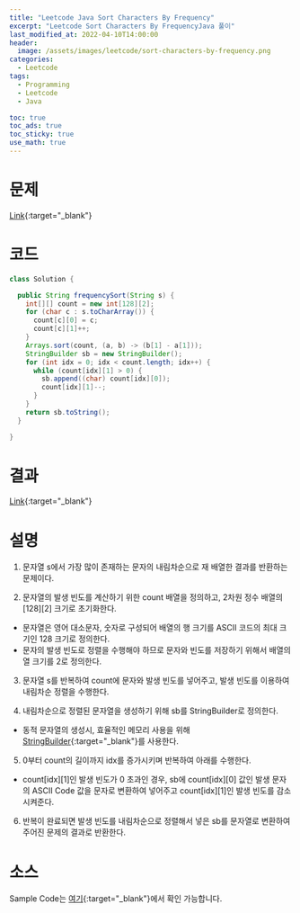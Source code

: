 ```yaml
---
title: "Leetcode Java Sort Characters By Frequency"
excerpt: "Leetcode Sort Characters By FrequencyJava 풀이"
last_modified_at: 2022-04-10T14:00:00
header:
  image: /assets/images/leetcode/sort-characters-by-frequency.png
categories:
  - Leetcode
tags:
  - Programming
  - Leetcode
  - Java

toc: true
toc_ads: true
toc_sticky: true
use_math: true
---
```

# 문제
[Link](https://leetcode.com/problems/sort-characters-by-frequency/){:target="_blank"}

# 코드
```java
class Solution {

  public String frequencySort(String s) {
    int[][] count = new int[128][2];
    for (char c : s.toCharArray()) {
      count[c][0] = c;
      count[c][1]++;
    }
    Arrays.sort(count, (a, b) -> (b[1] - a[1]));
    StringBuilder sb = new StringBuilder();
    for (int idx = 0; idx < count.length; idx++) {
      while (count[idx][1] > 0) {
        sb.append((char) count[idx][0]);
        count[idx][1]--;
      }
    }
    return sb.toString();
  }

}
```

# 결과
[Link](https://leetcode.com/submissions/detail/677421302/){:target="_blank"}

# 설명
1. 문자열 s에서 가장 많이 존재하는 문자의 내림차순으로 재 배열한 결과를 반환하는 문제이다.

2. 문자열의 발생 빈도를 계산하기 위한 count 배열을 정의하고, 2차원 정수 배열의 [128][2] 크기로 초기화한다.
- 문자열은 영어 대소문자, 숫자로 구성되어 배열의 행 크기를 ASCII 코드의 최대 크기인 128 크기로 정의한다.
- 문자의 발생 빈도로 정렬을 수행해야 하므로 문자와 빈도를 저장하기 위해서 배열의 열 크기를 2로 정의한다.

3. 문자열 s를 반복하여 count에 문자와 발생 빈도를 넣어주고, 발생 빈도를 이용하여 내림차순 정렬을 수행한다.

4. 내림차순으로 정렬된 문자열을 생성하기 위해 sb를 StringBuilder로 정의한다.
- 동적 문자열의 생성시, 효율적인 메모리 사용을 위해 [StringBuilder](https://docs.oracle.com/javase/tutorial/java/data/buffers.html){:target="_blank"}를 사용한다.

5. 0부터 count의 길이까지 idx를 증가시키며 반복하여 아래를 수행한다.
- count[idx][1]인 발생 빈도가 0 초과인 경우, sb에 count[idx][0] 값인 발생 문자의 ASCII Code 값을 문자로 변환하여 넣어주고 count[idx][1]인 발생 빈도를 감소시켜준다.

6. 반복이 완료되면 발생 빈도를 내림차순으로 정렬해서 넣은 sb를 문자열로 변환하여 주어진 문제의 결과로 반환한다.

# 소스
Sample Code는 [여기](https://github.com/GracefulSoul/leetcode/blob/master/src/main/java/gracefulsoul/problems/SortCharactersByFrequency.java){:target="_blank"}에서 확인 가능합니다.